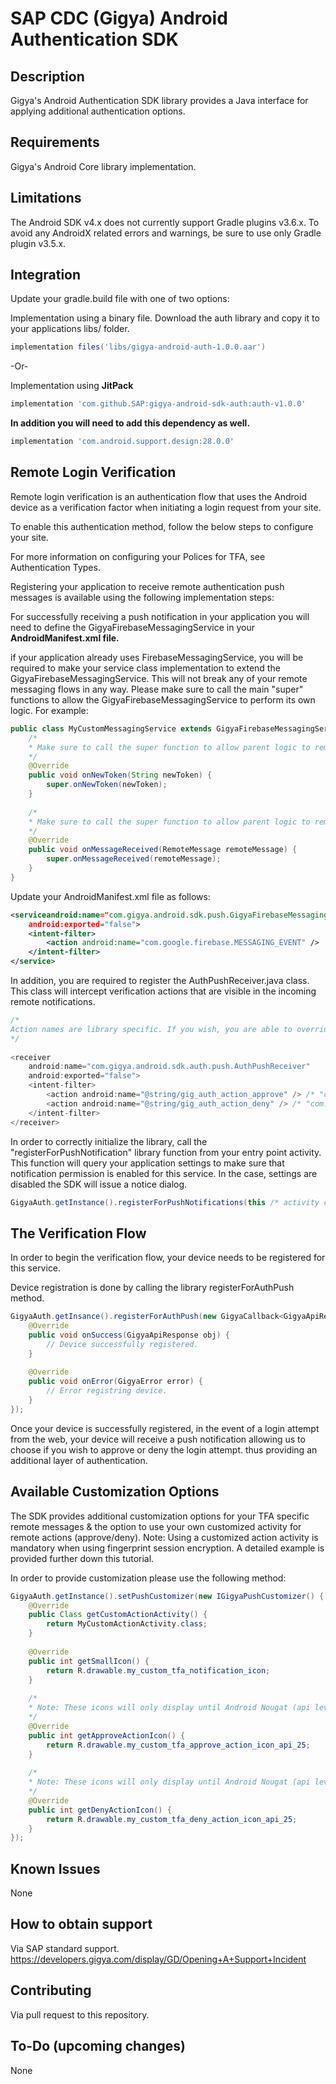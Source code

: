 # SAP CDC (Gigya) Android Authentication SDK

## Description
Gigya's Android Authentication SDK library provides a Java interface for applying additional authentication options.

## Requirements
Gigya's Android Core library implementation.

## Limitations
The Android SDK v4.x does not currently support Gradle plugins v3.6.x.
To avoid any AndroidX related errors and warnings, be sure to use only Gradle plugin v3.5.x.

## Integration

Update your gradle.build file with one of two options:

Implementation using a binary file.
Download the auth library and copy it to your applications libs/ folder.
```gradle
implementation files('libs/gigya-android-auth-1.0.0.aar')
```

-Or-

Implementation using **JitPack**
```gradle
implementation 'com.github.SAP:gigya-android-sdk-auth:auth-v1.0.0'
```

**In addition you will need to add this dependency as well.**
```gradle
implementation 'com.android.support.design:28.0.0'
```

## Remote Login Verification

Remote login verification is an authentication flow that uses the Android device as a verification factor when initiating a login request from your
site.

To enable this authentication method, follow the below steps to configure your site.

For more information on configuring your Polices for TFA, see Authentication Types.

Registering your application to receive remote authentication push messages is available using the following implementation steps:

For successfully receiving a push notification in your application you will need to define the GigyaFirebaseMessagingService in your 
**AndroidManifest.xml file.**

if your application already uses FirebaseMessagingService, you will be required to make your service class implementation to extend
the GigyaFirebaseMessagingService. This will not break any of your remote messaging flows in any way. Please make sure to call the
main "super" functions to allow the GigyaFirebaseMessagingService to perform its own logic.
For example:

```java
public class MyCustomMessagingService extends GigyaFirebaseMessagingService {
    /*
    * Make sure to call the super function to allow parent logic to remain intact.
    */
    @Override
    public void onNewToken(String newToken) {
        super.onNewToken(newToken);
    }
   
    /*
    * Make sure to call the super function to allow parent logic to remain intact.
    */
    @Override
    public void onMessageReceived(RemoteMessage remoteMessage) {
        super.onMessageReceived(remoteMessage);
    }
}
```

Update your AndroidManifest.xml file as follows:

```xml
<serviceandroid:name="com.gigya.android.sdk.push.GigyaFirebaseMessagingService"
    android:exported="false">
    <intent-filter>
        <action android:name="com.google.firebase.MESSAGING_EVENT" />
    </intent-filter>
</service>
```

In addition, you are required to register the AuthPushReceiver.java class. This class will intercept verification actions that are visible in the
incoming remote notifications.

```java
/*
Action names are library specific. If you wish, you are able to override the strings ids but we storgly recommend that you use these to avoid errors.
*/
  
<receiver
    android:name="com.gigya.android.sdk.auth.push.AuthPushReceiver"
    android:exported="false">
    <intent-filter>
        <action android:name="@string/gig_auth_action_approve" /> /* "com.gigya.android.sdk.auth.push_approve" */
        <action android:name="@string/gig_auth_action_deny" /> /* "com.gigya.android.sdk.auth.push_deny" */
    </intent-filter>
</receiver>
```

In order to correctly initialize the library, call the "registerForPushNotification" library function from your entry point activity.
This function will query your application settings to make sure that notification permission is enabled for this service.
In the case, settings are disabled the SDK will issue a notice dialog.

```java
GigyaAuth.getInstance().registerForPushNotifications(this /* activity context */)
```

## The Verification Flow

In order to begin the verification flow, your device needs to be registered for this service.

Device registration is done by calling the library registerForAuthPush method.

```java
GigyaAuth.getInsance().registerForAuthPush(new GigyaCallback<GigyaApiResponse>() {
	@Override
	public void onSuccess(GigyaApiResponse obj) {
    	// Device successfully registered.
	}
  
	@Override
	public void onError(GigyaError error) {
    	// Error registring device.
	}
});
```
Once your device is successfully registered, in the event of a login attempt from the web, your device will receive a push notification allowing us to
choose if you wish to approve or deny the login attempt. thus providing an additional layer of authentication.


## Available Customization Options

The SDK provides additional customization options for your TFA specific remote messages & the option to use your own customized activity for
remote actions (approve/deny).
Note: Using a customized action activity is mandatory when using fingerprint session encryption. A detailed example is provided further down this
tutorial.

In order to provide customization please use the following method:

```java
GigyaAuth.getInstance().setPushCustomizer(new IGigyaPushCustomizer() {
	@Override
	public Class getCustomActionActivity() {
		return MyCustomActionActivity.class;
	}
	  
	@Override
	public int getSmallIcon() {
		return R.drawable.my_custom_tfa_notification_icon;
	}
	  
	/*
	* Note: These icons will only display until Android Nougat (api level 25).
	*/
	@Override
	public int getApproveActionIcon() {
		return R.drawable.my_custom_tfa_approve_action_icon_api_25;
	}
	  
	/*
	* Note: These icons will only display until Android Nougat (api level 25).
	*/
	@Override
	public int getDenyActionIcon() {
		return R.drawable.my_custom_tfa_deny_action_icon_api_25;
	}
});
```

## Known Issues
None

## How to obtain support
Via SAP standard support.
https://developers.gigya.com/display/GD/Opening+A+Support+Incident

## Contributing
Via pull request to this repository.

## To-Do (upcoming changes)
None

